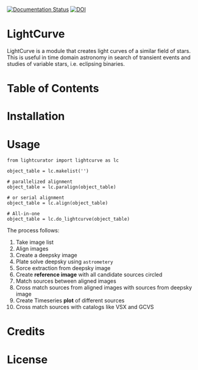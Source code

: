 [![Documentation Status](https://readthedocs.org/projects/lightcurator/badge/?version=latest)](https://lightcurator.readthedocs.io/en/latest/?badge=latest)
[![DOI](https://zenodo.org/badge/124146048.svg)](https://zenodo.org/badge/latestdoi/124146048)


# LightCurve

LightCurve is a module that creates light curves of a similar field of stars.
This is useful in time domain astronomy in search of transient events
and studies of variable stars, i.e. eclipsing binaries.


# Table of Contents

# Installation

# Usage

```
from lightcurator import lightcurve as lc

object_table = lc.makelist('')

# parallelized alignment
object_table = lc.paralign(object_table)

# or serial alignment
object_table = lc.align(object_table)

# All-in-one
object_table = lc.do_lightcurve(object_table)
```

The process follows:
1. Take image list
2. Align images
3. Create a deepsky image
4. Plate solve deepsky using `astrometery`
5. Sorce extraction from deepsky image
6. Create **reference image** with all candidate sources circled
7. Match sources between aligned images
8. Cross match sources from aligned images with sources from deepsky image
9. Create Timeseries **plot** of different sources
10. Cross match sources with catalogs like VSX and GCVS 


# Credits

# License

